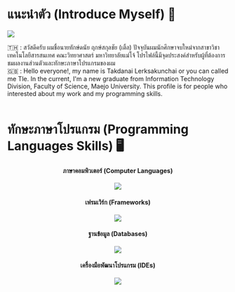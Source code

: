# แนะนำตัว (Introduce Myself) 👋

<!--horizontal divider(gradiant)-->
<img src="https://user-images.githubusercontent.com/73097560/115834477-dbab4500-a447-11eb-908a-139a6edaec5c.gif">

:thailand: : สวัสดีครับ ผมชื่อนายทักษ์ดนัย ฤกษ์สกุลชัย (เติ้ล) ปัจจุบันผมนักศึกษาจบใหม่จากสาขาวิชาเทคโนโลยีสารสนเทศ คณะวิทยาศาสตร์ มหาวิทยาลัยแม่โจ้ โปรไฟล์นี้มีจุดประสงค์สำหรับผู้ที่ต้องการชมผลงานส่วนตัวและทักษะภาษาโปรแกรมของผม<br />
:uk: : Hello everyone!, my name is Takdanai Lerksakunchai or you can called me Tle. In the current, I'm a new graduate from Information Technology Division, Faculty of Science, Maejo University. This profile is for people who interested about my work and my programming skills.<br /><br />

# ทักษะภาษาโปรแกรม (Programming Languages Skills) :desktop_computer:

<h4 align="center">ภาษาคอมพิวเตอร์ (Computer Languages)</h4>
<p align="center">
  <a href="https://skillicons.dev">
    <img src="https://skillicons.dev/icons?i=ts,js,c,dart,css,html,java&theme=light" />
  </a>
</p>

<h4 align="center">เฟรมเวิร์ก (Frameworks)</h4>
<p align="center">
  <a href="https://skillicons.dev">
    <img src="https://skillicons.dev/icons?i=spring,laravel,angular,nextjs,react,tailwind,flutter,hibernatel&theme=light" />
  </a>
</p>

<h4 align="center">ฐานข้อมูล (Databases)</h4>
<p align="center">
  <a href="https://skillicons.dev">
    <img src="https://skillicons.dev/icons?i=mysql&theme=light" />
  </a>
</p>

<h4 align="center">เครื่องมือพัฒนาโปรแกรม (IDEs)</h4>
<p align="center">
  <a href="https://skillicons.dev">
    <img src="https://skillicons.dev/icons?i=vscode,idea,eclipse,androidstudio&theme=light" />
  </a>
</p>
